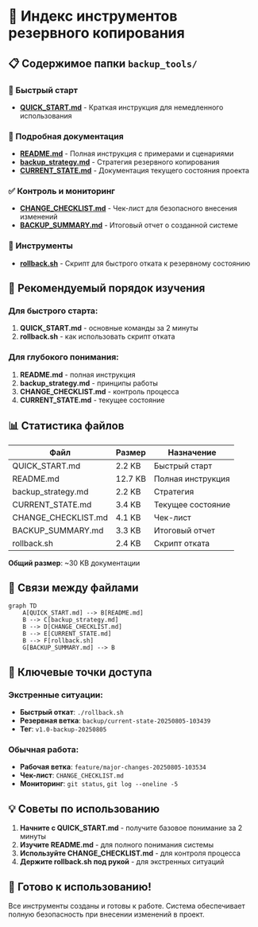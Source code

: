 # 📁 Индекс инструментов резервного копирования

## 📋 Содержимое папки `backup_tools/`

### 🚀 Быстрый старт
- **[QUICK_START.md](QUICK_START.md)** - Краткая инструкция для немедленного использования

### 📖 Подробная документация
- **[README.md](README.md)** - Полная инструкция с примерами и сценариями
- **[backup_strategy.md](backup_strategy.md)** - Стратегия резервного копирования
- **[CURRENT_STATE.md](CURRENT_STATE.md)** - Документация текущего состояния проекта

### ✅ Контроль и мониторинг
- **[CHANGE_CHECKLIST.md](CHANGE_CHECKLIST.md)** - Чек-лист для безопасного внесения изменений
- **[BACKUP_SUMMARY.md](BACKUP_SUMMARY.md)** - Итоговый отчет о созданной системе

### 🔧 Инструменты
- **[rollback.sh](rollback.sh)** - Скрипт для быстрого отката к резервному состоянию

## 🎯 Рекомендуемый порядок изучения

### Для быстрого старта:
1. **QUICK_START.md** - основные команды за 2 минуты
2. **rollback.sh** - как использовать скрипт отката

### Для глубокого понимания:
1. **README.md** - полная инструкция
2. **backup_strategy.md** - принципы работы
3. **CHANGE_CHECKLIST.md** - контроль процесса
4. **CURRENT_STATE.md** - текущее состояние

## 📊 Статистика файлов

| Файл | Размер | Назначение |
|------|--------|------------|
| QUICK_START.md | 2.2 KB | Быстрый старт |
| README.md | 12.7 KB | Полная инструкция |
| backup_strategy.md | 2.2 KB | Стратегия |
| CURRENT_STATE.md | 3.4 KB | Текущее состояние |
| CHANGE_CHECKLIST.md | 4.1 KB | Чек-лист |
| BACKUP_SUMMARY.md | 3.3 KB | Итоговый отчет |
| rollback.sh | 2.4 KB | Скрипт отката |

**Общий размер**: ~30 KB документации

## 🔗 Связи между файлами

```mermaid
graph TD
    A[QUICK_START.md] --> B[README.md]
    B --> C[backup_strategy.md]
    B --> D[CHANGE_CHECKLIST.md]
    B --> E[CURRENT_STATE.md]
    B --> F[rollback.sh]
    G[BACKUP_SUMMARY.md] --> B
```

## 🎯 Ключевые точки доступа

### Экстренные ситуации:
- **Быстрый откат**: `./rollback.sh`
- **Резервная ветка**: `backup/current-state-20250805-103439`
- **Тег**: `v1.0-backup-20250805`

### Обычная работа:
- **Рабочая ветка**: `feature/major-changes-20250805-103534`
- **Чек-лист**: `CHANGE_CHECKLIST.md`
- **Мониторинг**: `git status`, `git log --oneline -5`

## 💡 Советы по использованию

1. **Начните с QUICK_START.md** - получите базовое понимание за 2 минуты
2. **Изучите README.md** - для полного понимания системы
3. **Используйте CHANGE_CHECKLIST.md** - для контроля процесса
4. **Держите rollback.sh под рукой** - для экстренных ситуаций

## 🎉 Готово к использованию!

Все инструменты созданы и готовы к работе. Система обеспечивает полную безопасность при внесении изменений в проект. 